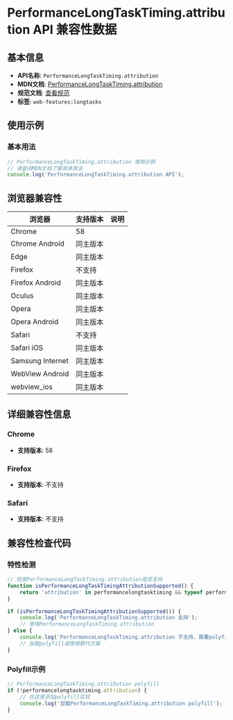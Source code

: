 # PerformanceLongTaskTiming.attribution API 兼容性数据

## 基本信息

- **API名称**: `PerformanceLongTaskTiming.attribution`
- **MDN文档**: [PerformanceLongTaskTiming.attribution](https://developer.mozilla.org/docs/Web/API/PerformanceLongTaskTiming/attribution)
- **规范文档**: [查看规范](https://w3c.github.io/longtasks/#dom-performancelongtasktiming-attribution)
- **标签**: `web-features:longtasks`

## 使用示例

### 基本用法

```javascript
// PerformanceLongTaskTiming.attribution 使用示例
// 请查阅MDN文档了解具体用法
console.log('PerformanceLongTaskTiming.attribution API');
```

## 浏览器兼容性

| 浏览器 | 支持版本 | 说明 |
|--------|----------|------|
| Chrome | 58 |  |
| Chrome Android | 同主版本 |  |
| Edge | 同主版本 |  |
| Firefox | 不支持 |  |
| Firefox Android | 同主版本 |  |
| Oculus | 同主版本 |  |
| Opera | 同主版本 |  |
| Opera Android | 同主版本 |  |
| Safari | 不支持 |  |
| Safari iOS | 同主版本 |  |
| Samsung Internet | 同主版本 |  |
| WebView Android | 同主版本 |  |
| webview_ios | 同主版本 |  |

## 详细兼容性信息

### Chrome

- **支持版本**: 58

### Firefox

- **支持版本**: 不支持

### Safari

- **支持版本**: 不支持

## 兼容性检查代码

### 特性检测

```javascript
// 检查PerformanceLongTaskTiming.attribution是否支持
function isPerformanceLongTaskTimingAttributionSupported() {
    return 'attribution' in performancelongtasktiming && typeof performancelongtasktiming.attribution === 'function';
}

if (isPerformanceLongTaskTimingAttributionSupported()) {
    console.log('PerformanceLongTaskTiming.attribution 支持');
    // 使用PerformanceLongTaskTiming.attribution
} else {
    console.log('PerformanceLongTaskTiming.attribution 不支持，需要polyfill');
    // 加载polyfill或使用替代方案
}
```

### Polyfill示例

```javascript
// PerformanceLongTaskTiming.attribution polyfill
if (!performancelongtasktiming.attribution) {
    // 在这里添加polyfill实现
    console.log('加载PerformanceLongTaskTiming.attribution polyfill');
}
```

